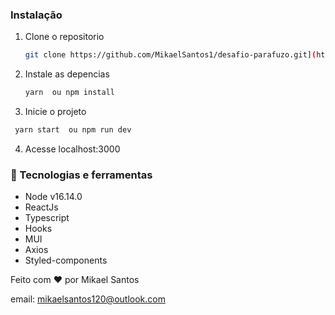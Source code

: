 ### Instalação

1. Clone o repositorio
   ```sh
   git clone https://github.com/MikaelSantos1/desafio-parafuzo.git](https://github.com/MikaelSantos1/Teste-Frontend-InCicle
   ```
2. Instale as  depencias
   ```sh
   yarn  ou npm install
   ```
3. Inicie o projeto
  ```sh
   yarn start  ou npm run dev
   ```
4. Acesse localhost:3000


### 🚀 Tecnologias e ferramentas
* Node v16.14.0
* ReactJs
* Typescript
* Hooks
* MUI
* Axios                                                                                        
* Styled-components


Feito com ❤ por Mikael Santos

email: mikaelsantos120@outlook.com
